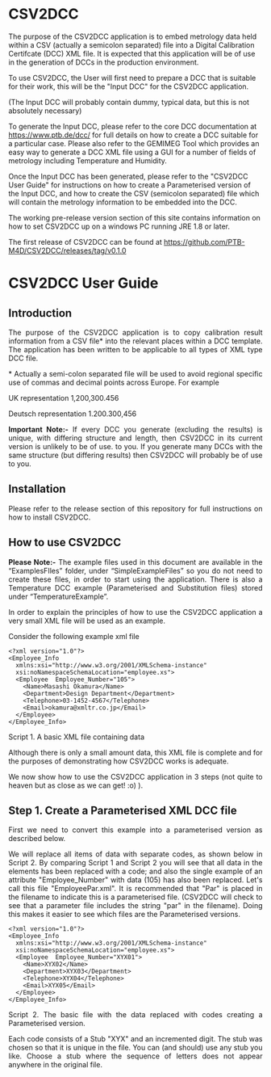 # CSV2DCC 

The purpose of the CSV2DCC application is to embed metrology data held within a CSV (actually a semicolon separated) file into a Digital Calibration Certifcate (DCC) XML file. It is expected that this application will be of use in the generation of DCCs in the production environment.

To use CSV2DCC, the User will first need to prepare a DCC that is suitable for their work, this will be the "Input DCC" for the CSV2DCC application.

(The Input DCC will probably contain dummy, typical data, but this is not absolutely necessary)

To generate the Input DCC, please refer to the core DCC documentation at https://www.ptb.de/dcc/ for full details on how to create a DCC suitable for a particular case. Please also refer to the GEMIMEG Tool which provides an easy way to generate a DCC XML file using a GUI for a number of fields of metrology including Temperature and Humidity.

Once the Input DCC has been generated, please refer to the "CSV2DCC User Guide" for instructions on how to create a Parameterised version of the Input DCC, and how to create the CSV (semicolon separated) file which will contain the metrology information to be embedded into the DCC.

The working pre-release version section of this site contains information on how to set CSV2DCC up on a windows PC running JRE 1.8 or later.

The first release of CSV2DCC can be found at https://github.com/PTB-M4D/CSV2DCC/releases/tag/v0.1.0

# CSV2DCC User Guide

## Introduction

<p align="justify">
The purpose of the CSV2DCC application is to copy calibration result information from a CSV file* into the relevant places within a DCC template. The application has been written to be applicable to all types of XML type DCC file.
</p>

<p align="justify">
* Actually a semi-colon separated file will be used to avoid regional specific use of commas and decimal points across Europe. For example
</p>

<p align="justify">
UK representation	 	1,200,300.456
</p>



<p align="justify">
Deutsch representation		1.200.300,456
</p>

<p align="justify">
<b>Important Note:-</b> If every DCC you generate (excluding the results) is unique, with differing structure and length, then CSV2DCC in its current version is unlikely to be of use. to you.  If you generate many DCCs with the same structure (but differing results) then CSV2DCC will probably be of use to you. 
</p>  

## Installation

<p align="justify">
Please refer to the release section of this repository for full instructions on how to install CSV2DCC.
</p>  

## How to use CSV2DCC

<p align="justify">
<b>Please Note:-</b> The example files used in this document are available in the “ExamplesFIles” folder, under “SimpleExampleFiles” so you do not need to create these files, in order to start using the application. There is also a Temperature DCC example (Parameterised and Substitution files) stored under “TemperatureExample”. 
</p>  

<p align="justify">
In order to explain the principles of how to use the CSV2DCC application a very small XML file will be used as an example. 
</p>

<p align="justify">
Consider the following example xml file
</p>


```
<?xml version="1.0"?>
<Employee_Info
  xmlns:xsi="http://www.w3.org/2001/XMLSchema-instance"
  xsi:noNamespaceSchemaLocation="employee.xs">
  <Employee  Employee_Number="105">
    <Name>Masashi Okamura</Name>
    <Department>Design Department</Department>
    <Telephone>03-1452-4567</Telephone>
    <Email>okamura@xmltr.co.jp</Email>
  </Employee>
</Employee_Info>

```

<p align="justify">
Script 1. A basic XML file containing data
</p>

<p align="justify">
Although there is only a small amount data, this XML file is complete and for the purposes of demonstrating how CSV2DCC works is adequate. 
</p>

<p align="justify">
We now show how to use the CSV2DCC application in 3 steps (not quite to heaven but as close as we can get! :o) ).
</p>

## Step 1. Create a Parameterised XML DCC file

<p align="justify">
First we need to convert this example into a parameterised version as described below.
</p>

<p align="justify">
We will replace all items of data with separate codes, as shown below in Script 2. By comparing Script 1 and Script 2 you will see that all data in the elements has been replaced with a code; and also the single example of an attribute "Employee_Number" with data (105) has also been replaced.  Let's call this file "EmployeePar.xml". It is recommended that "Par" is placed in the filename to indicate this is a parameterised file. (CSV2DCC will check to see that a parameter file includes the string "par" in the filename). Doing this makes it easier to see which files are the Parameterised versions.
</p>

```
<?xml version="1.0"?>
<Employee_Info
  xmlns:xsi="http://www.w3.org/2001/XMLSchema-instance"
  xsi:noNamespaceSchemaLocation="employee.xs">
  <Employee  Employee_Number="XYX01">
    <Name>XYX02</Name>
    <Department>XYX03</Department>
    <Telephone>XYX04</Telephone>
    <Email>XYX05</Email>
  </Employee>
</Employee_Info>
```

<p align="justify">
Script 2. The basic file with the data replaced with codes creating a Parameterised version.
</p>

<p align="justify">
Each code consists of a Stub "XYX" and an incremented digit. The stub was chosen so that it is unique in the file. You can (and should) use any stub you like. Choose a stub where the sequence of letters does not appear anywhere in the original file.
</p>





